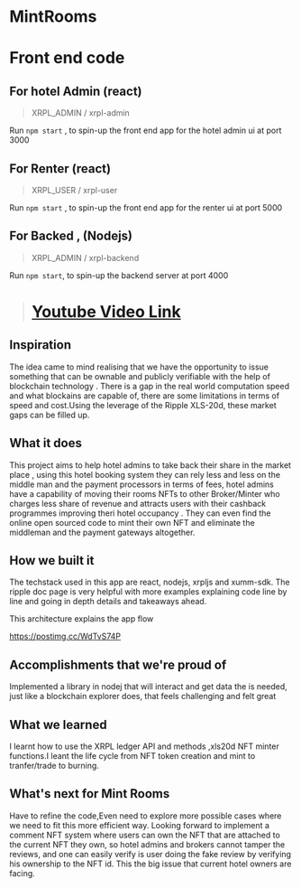 # MintRooms

# Front end code 

## For hotel Admin (react)
> XRPL_ADMIN / xrpl-admin

Run `npm start` , to spin-up the front end app for the hotel admin ui at port 3000

## For Renter (react)
> XRPL_USER / xrpl-user
 
Run `npm start` , to spin-up the front end app for the renter ui at port 5000

## For Backed , (Nodejs)

> XRPL_ADMIN / xrpl-backend

Run `npm start`, to spin-up the backend server at port 4000

>  # [Youtube Video Link](https://youtu.be/8Qm5_rw7cFE)
## Inspiration
The idea came to mind realising that we have the opportunity to issue  something that can be ownable  and publicly verifiable with the help of blockchain technology . There is a gap in the real world computation speed and what   blockains are capable  of, there are some limitations in terms of speed and cost.Using the leverage of the Ripple XLS-20d, these market gaps can be filled up.


## What it does

This project aims to help hotel admins to take back their share in the market place , using this hotel booking system they can rely less and less on the middle man and the payment processors in terms of  fees, hotel admins have a capability of moving their rooms NFTs to other Broker/Minter who charges less share of revenue and attracts users with their cashback programmes improving theri hotel occupancy . They can even find the online open sourced code to mint their own NFT and eliminate the middleman and the payment gateways altogether.  

## How we built it

The techstack used in this app are react, nodejs, xrpljs and xumm-sdk. The ripple doc page is very helpful with more examples explaining code line by line and going in depth details and takeaways ahead.

This architecture explains the app flow

https://postimg.cc/WdTvS74P

## Accomplishments that we're proud of

Implemented a library in nodej  that will interact and get data the is needed, just like a blockchain explorer does, that feels challenging and felt great

## What we learned

I learnt how to use the XRPL ledger API and methods ,xls20d NFT minter functions.I leant the life cycle from  NFT token creation and mint to tranfer/trade to burning.

## What's next for Mint Rooms

Have to refine the code,Even need to explore more possible cases where we need to fit this more efficient way. Looking forward to implement a comment NFT system where users can own the NFT that are attached to the current NFT they own, so hotel admins and brokers cannot tamper the reviews, and one can easily verify is user doing the fake review by verifying his ownership to the NFT id. This the big issue that current hotel owners are facing.

